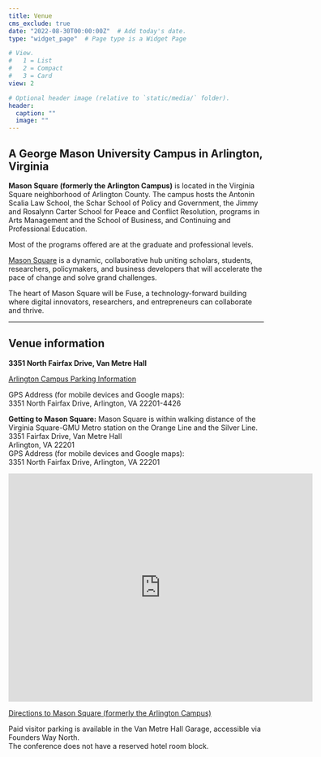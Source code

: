 ```yaml
---
title: Venue
cms_exclude: true
date: "2022-08-30T00:00:00Z"  # Add today's date.
type: "widget_page"  # Page type is a Widget Page

# View.
#   1 = List
#   2 = Compact
#   3 = Card
view: 2

# Optional header image (relative to `static/media/` folder).
header:
  caption: ""
  image: ""
---
```


## A George Mason University Campus in Arlington, Virginia

**Mason Square (formerly the Arlington Campus)** is located in the Virginia Square neighborhood of Arlington County. The campus hosts the Antonin Scalia Law School, the Schar School of Policy and Government, the Jimmy and Rosalynn Carter School for Peace and Conflict Resolution, programs in Arts Management and the School of Business, and Continuing and Professional Education.

Most of the programs offered are at the graduate and professional levels.

[Mason Square](https://masonsquare.gmu.edu/) is a dynamic, collaborative hub uniting scholars, students, researchers, policymakers, and business developers that will accelerate the pace of change and solve grand challenges.

The heart of Mason Square will be Fuse, a technology-forward building where digital innovators, researchers, and entrepreneurs can collaborate and thrive.

- - -

## Venue information

**3351 North Fairfax Drive, Van Metre Hall**

[Arlington Campus Parking Information](http://parking.gmu.edu/arlingtoncampusparking.html)

GPS Address (for mobile devices and Google maps): \
3351 North Fairfax Drive, Arlington, VA 22201-4426

**Getting to Mason Square:**
Mason Square is within walking distance of the Virginia Square-GMU Metro station on the Orange Line and the Silver Line.\
3351 Fairfax Drive, Van Metre Hall\
Arlington, VA 22201\
GPS Address (for mobile devices and Google maps): \
3351 North Fairfax Drive, Arlington, VA 22201

<iframe src="https://www.google.com/maps/embed?pb=!1m18!1m12!1m3!1d3105.697529407351!2d-77.10323648479125!3d38.885161579572554!2m3!1f0!2f0!3f0!3m2!1i1024!2i768!4f13.1!3m3!1m2!1s0x89b7b6828b5be0d7%3A0xc90a1e6e91b89ed5!2sVan%20Metre%20Hall%2C%20George%20Mason%20University!5e0!3m2!1ssr!2srs!4v1661888612457!5m2!1ssr!2srs" width="600" height="450" style="border:0;" allowfullscreen="" loading="lazy" referrerpolicy="no-referrer-when-downgrade"></iframe>

[Directions to Mason Square (formerly the Arlington Campus)](https://info.gmu.edu/campus-maps-and-directions/mason-square-directions/)

Paid visitor parking is available in the Van Metre Hall Garage, accessible via Founders Way North. \
The conference does not have a reserved hotel room block.